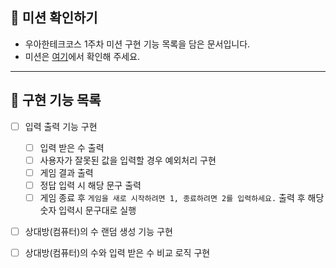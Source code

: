 ## 👀 미션 확인하기
- 우아한테크코스 1주차 미션 구현 기능 목록을 담은 문서입니다.
- 미션은 [여기](https://github.com/woowacourse-precourse/java-baseball-6#-%EA%B8%B0%EB%8A%A5-%EC%9A%94%EA%B5%AC-%EC%82%AC%ED%95%AD)에서 확인해 주세요.

---

## 🚀 구현 기능 목록

- [ ] 입력 출력 기능 구현
    - [ ] 입력 받은 수 출력
    - [ ] 사용자가 잘못된 값을 입력할 경우 예외처리 구현
    - [ ] 게임 결과 출력
    - [ ] 정답 입력 시 해당 문구 출력
    - [ ] 게임 종료 후 `게임을 새로 시작하려면 1, 종료하려면 2를 입력하세요.` 출력 후 해당 숫자 입력시 문구대로 실행
- [ ] 상대방(컴퓨터)의 수 랜덤 생성 기능 구현
- [ ] 상대방(컴퓨터)의 수와 입력 받은 수 비교 로직 구현

